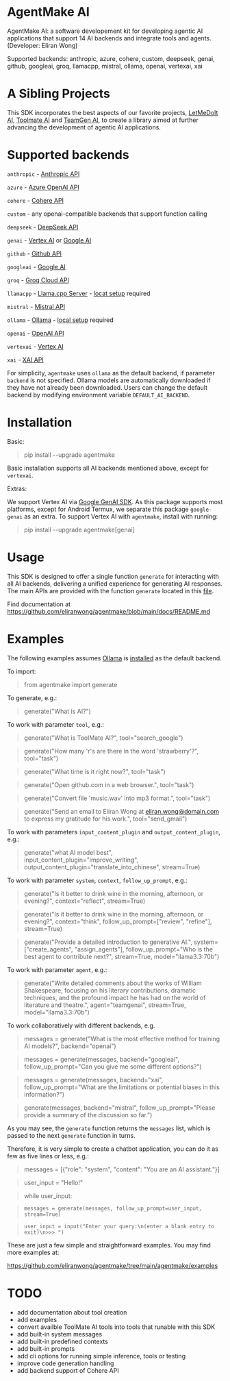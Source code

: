 # AgentMake AI

AgentMake AI: a software developement kit for developing agentic AI applications that support 14 AI backends and integrate tools and agents. (Developer: Eliran Wong)

Supported backends: anthropic, azure, cohere, custom, deepseek, genai, github, googleai, groq, llamacpp, mistral, ollama, openai, vertexai, xai

# A Sibling Projects

This SDK incorporates the best aspects of our favorite projects, [LetMeDoIt AI](https://github.com/eliranwong/letmedoit), [Toolmate AI](https://github.com/eliranwong/toolmate) and [TeamGen AI](https://github.com/eliranwong/teamgenai), to create a library aimed at further advancing the development of agentic AI applications.

# Supported backends

`anthropic` - [Anthropic API](https://console.anthropic.com/)

`azure` - [Azure OpenAI API](https://learn.microsoft.com/en-us/azure/ai-services/openai/reference)

`cohere` - [Cohere API](https://docs.cohere.com/docs/the-cohere-platform)

`custom` - any openai-compatible backends that support function calling

`deepseek` - [DeepSeek API](https://platform.deepseek.com/)

`genai` - [Vertex AI](https://cloud.google.com/vertex-ai) or [Google AI](https://ai.google.dev/)

`github` - [Github API](https://docs.github.com/en/github-models/prototyping-with-ai-models#experimenting-with-ai-models-using-the-api)

`googleai` - [Google AI](https://ai.google.dev/)

`groq` - [Groq Cloud API](https://console.groq.com)

`llamacpp` - [Llama.cpp Server](https://github.com/ggerganov/llama.cpp) - [locat setup](https://github.com/ggerganov/llama.cpp/blob/master/docs/build.md) required

`mistral` - [Mistral API](https://console.mistral.ai/api-keys/)

`ollama` - [Ollama](https://ollama.com/) - [local setup](https://ollama.com/download) required

`openai` - [OpenAI API](https://platform.openai.com/)

`vertexai` - [Vertex AI](https://cloud.google.com/vertex-ai)

`xai` - [XAI API](https://x.ai/api)

For simplicity, `agentmake` uses `ollama` as the default backend, if parameter `backend` is not specified. Ollama models are automatically downloaded if they have not already been downloaded. Users can change the default backend by modifying environment variable `DEFAULT_AI_BACKEND`.

# Installation

Basic:

> pip install --upgrade agentmake

Basic installation supports all AI backends mentioned above, except for `vertexai`.

Extras:

We support Vertex AI via [Google GenAI SDK](https://pypi.org/project/google-genai/).  As this package supports most platforms, except for Android Termux, we separate this package `google-genai` as an extra.  To support Vertex AI with `agentmake`, install with running:

> pip install --upgrade agentmake[genai]

# Usage

This SDK is designed to offer a single function `generate` for interacting with all AI backends, delivering a unified experience for generating AI responses. The main APIs are provided with the function `generate` located in this [file](https://github.com/eliranwong/agentmake/blob/main/agentmake/__init__.py#L29).

Find documentation at https://github.com/eliranwong/agentmake/blob/main/docs/README.md

# Examples

The following examples assumes [Ollama](https://ollama.com/) is [installed](https://ollama.com/download) as the default backend.

To import:

> from agentmake import generate

To generate, e.g.:

> generate("What is AI?")

To work with parameter `tool`, e.g.:

> generate("What is ToolMate AI?", tool="search_google")

> generate("How many 'r's are there in the word 'strawberry'?", tool="task")

> generate("What time is it right now?", tool="task")

> generate("Open github.com in a web browser.", tool="task")

> generate("Convert file 'music.wav' into mp3 format.", tool="task")

> generate("Send an email to Eliran Wong at eliran.wong@domain.com to express my gratitude for his work.", tool="send_gmail")

To work with parameters `input_content_plugin` and `output_content_plugin`, e.g.:

> generate("what AI model best", input_content_plugin="improve_writing", output_content_plugin="translate_into_chinese", stream=True)

To work with parameter `system`, `context`, `follow_up_prompt`, e.g.:

> generate("Is it better to drink wine in the morning, afternoon, or evening?", context="reflect", stream=True)

> generate("Is it better to drink wine in the morning, afternoon, or evening?", context="think", follow_up_prompt=["review", "refine"], stream=True)

> generate("Provide a detailed introduction to generative AI.", system=["create_agents", "assign_agents"], follow_up_prompt="Who is the best agent to contribute next?", stream=True, model="llama3.3:70b")

To work with parameter `agent`, e.g.:

> generate("Write detailed comments about the works of William Shakespeare, focusing on his literary contributions, dramatic techniques, and the profound impact he has had on the world of literature and theatre.", agent="teamgenai", stream=True, model="llama3.3:70b")

To work collaboratively with different backends, e.g.


> messages = generate("What is the most effective method for training AI models?", backend="openai")

> messages = generate(messages, backend="googleai", follow_up_prompt="Can you give me some different options?")

> messages = generate(messages, backend="xai", follow_up_prompt="What are the limitations or potential biases in this information?")

> generate(messages, backend="mistral", follow_up_prompt="Please provide a summary of the discussion so far.")


As you may see, the `generate` function returns the `messages` list, which is passed to the next `generate` function in turns.

Therefore, it is very simple to create a chatbot application, you can do it as few as five lines or less, e.g.:


> messages = [{"role": "system", "content": "You are an AI assistant."}]

> user_input = "Hello!"

> while user_input:

>     messages = generate(messages, follow_up_prompt=user_input, stream=True)

>     user_input = input("Enter your query:\n(enter a blank entry to exit)\n>>> ")

These are just a few simple and straightforward examples.  You may find more examples at:

https://github.com/eliranwong/agentmake/tree/main/agentmake/examples

# TODO

* add documentation about tool creation
* add examples
* convert availble ToolMate AI tools into tools that runable with this SDK
* add built-in system messages
* add built-in predefined contexts
* add built-in prompts
* add cli options for running simple inference, tools or testing
* improve code generation handling
* add backend support of Cohere API
